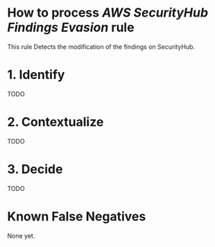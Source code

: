 # How to process *AWS SecurityHub Findings Evasion* rule
This rule Detects the modification of the findings on SecurityHub.

# 1. Identify
TODO

# 2. Contextualize
TODO

# 3. Decide
TODO

# Known False Negatives
None yet.
